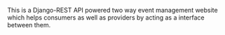 This is a Django-REST API powered two way event management website which helps consumers as well as providers by acting as a interface between them.
